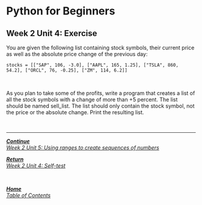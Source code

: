 # Python for Beginners

## Week 2 Unit 4: Exercise

You are given the following list containing stock symbols, their current price as well as the absolute price change of the previous day:

```Py
stocks = [["SAP", 106, -3.0], ["AAPL", 165, 1.25], ["TSLA", 860, 54.2], ["ORCL", 76, -0.25], ["ZM", 114, 6.2]]
```

<br>

As you plan to take some of the profits, write a program that creates a list of all the stock symbols with a change of more than +5 percent. The list should be named sell_list. The list should only contain the stock symbol, not the price or the absolute change. Print the resulting list.

<br>

---

[***Continue*** <br> *Week 2 Unit 5: Using ranges to create sequences of numbers*](week2_unit5_using_ranges.md)

[***Return*** <br> *Week 2 Unit 4: Self-test*](week2_unit4_selftest.md)

<br>

[***Home*** <br>*Table of Contents*](home.md)